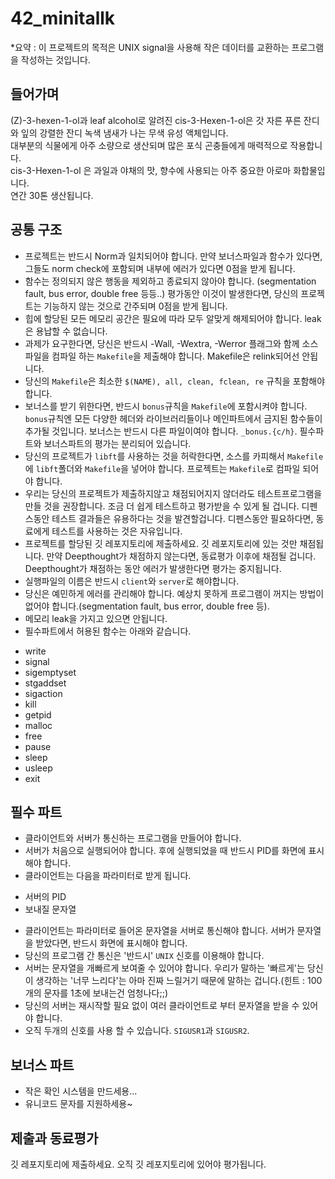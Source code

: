 # 42_minitallk

*요약 : 이 프로젝트의 목적은 UNIX signal을 사용해 작은 데이터를 교환하는 프로그램을 작성하는 것입니다.

## 들어가며

(Z)-3-hexen-1-ol과 leaf alcohol로 알려진 cis-3-Hexen-1-ol은 갓 자른 푸른 잔디와 잎의 강렬한 잔디 녹색 냄새가 나는 무색 유성 액체입니다.    
대부분의 식물에게 아주 소량으로 생산되며 많은 포식 곤충들에게 매력적으로 작용합니다.   
cis-3-Hexen-1-ol 은 과일과 야채의 맛, 향수에 사용되는 아주 중요한 아로마 화합물입니다.   
연간 30톤 생산됩니다.

## 공통 구조
- 프로젝트는 반드시 Norm과 일치되어야 합니다. 만약 보너스파일과 함수가 있다면, 그들도 norm check에 포함되며 내부에 에러가 있다면 0점을 받게 됩니다.
- 함수는 정의되지 않은 행동을 제외하고 종료되지 않아야 합니다. (segmentation fault, bus error, double free 등등..) 평가동안 이것이 발생한다면, 당신의 프로젝트는 기능하지 않는 것으로 간주되며 0점을 받게 됩니다.
- 힙에 할당된 모든 메모리 공간은 필요에 따라 모두 알맞게 해제되어야 합니다. leak은 용납할 수 없습니다.
- 과제가 요구한다면, 당신은 반드시 -Wall, -Wextra, -Werror 플래그와 함께 소스파일을 컴파일 하는 `Makefile`을 제출해야 합니다. Makefile은 relink되어선 안됩니다.
- 당신의 `Makefile`은 최소한 `$(NAME), all, clean, fclean, re` 규칙을 포함해야 합니다.
- 보너스를 받기 위한다면, 반드시 `bonus`규칙을 `Makefile`에 포함시켜야 합니다. `bonus`규칙엔 모든 다양한 헤더와 라이브러리들이나 메인파트에서 금지된 함수들이 추가될 것입니다. 보너스는 반드시 다른 파일이여야 합니다. `_bonus.{c/h}`. 필수파트와 보너스파트의 평가는 분리되어 있습니다.
- 당신의 프로젝트가 `libft`를 사용하는 것을 허락한다면, 소스를 카피해서 `Makefile`에 `libft`폴더와 `Makefile`을 넣어야 합니다. 프로젝트는 `Makefile`로 컴파일 되어야 합니다.
- 우리는 당신의 프로젝트가 제출하지않고 채점되어지지 않더라도 테스트프로그램을 만들 것을 권장합니다. 조금 더 쉽게 테스트하고 평가받을 수 있게 될 겁니다. 디펜스동안 테스트 결과들은 유용하다는 것을 발견할겁니다. 디펜스동안 필요하다면, 동료에게 테스트를 사용하는 것은 자유입니다.
- 프로젝트를 할당된 깃 레포지토리에 제출하세요. 깃 레포지토리에 있는 것만 채점됩니다. 만약 Deepthought가 채점하지 않는다면, 동료평가 이후에 채점될 겁니다. Deepthought가 채점하는 동안 에러가 발생한다면 평가는 중지됩니다.
- 실행파일의 이름은 반드시 `client`와 `server`로 해야합니다.
- 당신은 예민하게 에러를 관리해야 합니다. 예상치 못하게 프로그램이 꺼지는 방법이 없어야 합니다.(segmentation fault, bus error, double free 등).
- 메모리 leak을 가지고 있으면 안됩니다.
- 필수파트에서 허용된 함수는 아래와 같습니다.
* write
* signal
* sigemptyset
* stgaddset
* sigaction
* kill
* getpid
* malloc
* free
* pause
* sleep
* usleep
* exit


## 필수 파트
- 클라이언트와 서버가 통신하는 프로그램을 만들어야 합니다.
- 서버가 처음으로 실행되어야 합니다. 후에 실행되었을 때 반드시 PID를 화면에 표시해야 합니다.
- 클라이언트는 다음을 파라미터로 받게 됩니다.
* 서버의 PID
* 보내질 문자열
- 클라이언트는 파라미터로 들어온 문자열을 서버로 통신해야 합니다. 서버가 문자열을 받았다면, 반드시 화면에 표시해야 합니다.
- 당신의 프로그램 간 통신은 '반드시' `UNIX` 신호를 이용해야 합니다.
- 서버는 문자열을 개빠르게 보여줄 수 있어야 합니다. 우리가 말하는 '빠르게'는 당신이 생각하는 '너무 느리다'는 아마 진짜 느릴거기 때문에 말하는 겁니다.(힌트 : 100개의 문자를 1초에 보내는건 엄청나다;;)
- 당신의 서버는 재시작할 필요 없이 여러 클라이언트로 부터 문자열을 받을 수 있어야 합니다.
- 오직 두개의 신호를 사용 할 수 있습니다. `SIGUSR1`과 `SIGUSR2`.

## 보너스 파트
- 작은 확인 시스템을 만드세용...
- 유니코드 문자를 지원하세용~

## 제출과 동료평가

깃 레포지토리에 제출하세요. 오직 깃 레포지토리에 있어야 평가됩니다.

